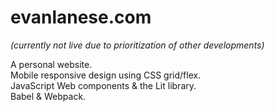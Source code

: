 # evanlanese.com
*(currently not live due to prioritization of other developments)*

A personal website.<br/>
Mobile responsive design using CSS grid/flex.<br/>
JavaScript Web components & the Lit library.<br/>
Babel & Webpack.<br/>
